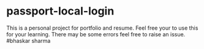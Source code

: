 # passport-local-login
This is a personal project for portfolio and resume.
Feel free your to use this for your learning.
There may be some errors feel free to raise an issue.
#bhaskar sharma
